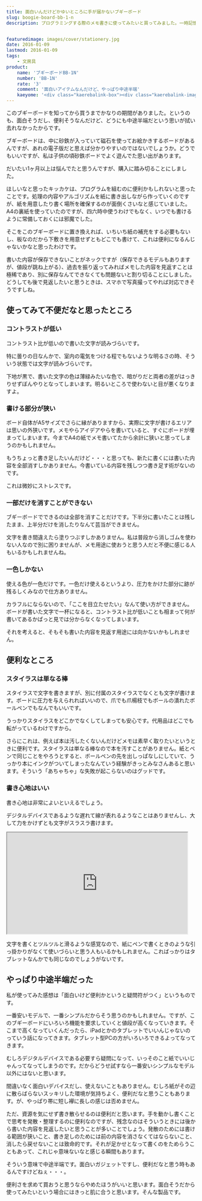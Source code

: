 ```yaml
---
title: 面白いんだけどかゆいところに手が届かないブギーボード
slug: boogie-board-bb-1-n
description: プログラミングする際のメモ書きに使ってみたいと買ってみました。一時記憶のための退避場所として使うと便利だと思います。しかし便利そうだからと買うと、不便なところも多くて悩まされる気がします。面白いガジェットであることは間違いないんですけどね。


featuredimage: images/cover/stationery.jpg
date: 2016-01-09
lastmod: 2016-01-09
tags: 
    - 文房具
product:
    name: 'ブギーボードBB-1N'
    number: 'BB-1N'
    rate: '3'
    comment: '面白いアイテムなんだけど、やっぱり中途半端'
    kaeyome: '<div class="kaerebalink-box"><div class="kaerebalink-image"><a href="http://www.amazon.co.jp/exec/obidos/ASIN/B00E3P09QI/illusionspace-22/ref=nosim/" target="_blank" rel="nofollow" ><img src="http://ecx.images-amazon.com/images/I/413Y6TS31aL._SL160_.jpg" style="border: none;" /></a></div><div class="kaerebalink-info"><div class="kaerebalink-name"><a href="http://www.amazon.co.jp/exec/obidos/ASIN/B00E3P09QI/illusionspace-22/ref=nosim/" target="_blank" rel="nofollow" >キングジム 電子メモパッド ブギーボード BB-1N</a><div class="kaerebalink-powered-date">posted with <a href="http://kaereba.com" rel="nofollow" target="_blank">カエレバ</a></div></div><div class="kaerebalink-detail"> キングジム 2013-08-06    </div><div class="kaerebalink-link1"><div class="shoplinkamazon"><a href="http://www.amazon.co.jp/gp/search?keywords=BB-1N&__mk_ja_JP=%83J%83%5E%83J%83i&tag=illusionspace-22" target="_blank" rel="nofollow" >Amazon</a></div><div class="shoplinkrakuten"><a href="http://hb.afl.rakuten.co.jp/hgc/0e95387f.f2aef20d.0e953880.25e412bd/?pc=http%3A%2F%2Fsearch.rakuten.co.jp%2Fsearch%2Fmall%2FBB-1N%2F-%2Ff.1-p.1-s.1-sf.0-st.A-v.2%3Fx%3D0%26scid%3Daf_ich_link_urltxt%26m%3Dhttp%3A%2F%2Fm.rakuten.co.jp%2F" target="_blank" rel="nofollow" >楽天市場</a></div><div class="shoplinkyahoo"><a href="http://ck.jp.ap.valuecommerce.com/servlet/referral?sid=3085416&pid=882193779&vc_url=http%3A%2F%2Fsearch.shopping.yahoo.co.jp%2Fsearch%3Fp%3DBB-1N" target="_blank" rel="nofollow" >Yahooショッピング<img src="http://ad.jp.ap.valuecommerce.com/servlet/gifbanner?sid=3085416&pid=882193779" height="1" width="1" border="0"></a></div></div></div><div class="booklink-footer" style="clear: left"></div></div>'
---
```


このブギーボードを知ってから買うまでかなりの期間がありました。というのも、面白そうだし、便利そうなんだけど、どうにも中途半端だという思いが拭い去れなかったからです。

ブギーボードは、中に砂鉄が入っていて磁石を使ってお絵かきするボードがあるんですが、あれの電子版だと思えば分かりやすいのではないでしょうか。どうでもいいですが、私は子供の頃砂鉄ボードでよく遊んでた思い出があります。

だいたい1ヶ月以上は悩んでたと思うんですが、購入に踏み切ることにしました。

ほしいなと思ったキッカケは、プログラムを組むのに便利かもしれないと思ったことです。処理の内容やアルゴリズムを紙に書き出しながら作っていくのですが、紙を用意したり書く場所を確保するのが面倒くさいなと感じていました。A4の裏紙を使っていたのですが、四六時中使うわけでもなく、いつでも書けるように常備しておくには邪魔でした。

そこをこのブギーボードに置き換えれば、いちいち紙の補充をする必要もないし、板なのだから下敷きを用意せずともどこでも書けて、これは便利になるんじゃないかなと思ったわけです。

書いた内容が保存できないことがネックですが（保存できるモデルもありますが、値段が跳ね上がる）、過去を振り返ってみればメモした内容を見返すことは極稀であり、別に保存なんてできなくても問題ないと割り切ることにしました。どうしても後で見返したいと思うときは、スマホで写真撮ってやれば対応できそうですしね。


## 使ってみて不便だなと思ったところ



### コントラストが低い


コントラスト比が低いので書いた文字が読みづらいです。

特に曇りの日なんかで、室内の電気をつける程でもないような明るさの時、そういう状態では文字が読みづらいです。

下地が黒で、書いた文字の色は薄緑みたいな色で、暗がりだと両者の差がはっきりせずぼんやりとなってしまいます。明るいところで使わないと目が悪くなりますよ。


### 書ける部分が狭い


ボード自体がA5サイズでさらに縁がありますから、実際に文字が書けるエリアは思いの外狭いです。メモやらアイデアやらを書いていると、すぐにボードが埋まってしまいます。今までA4の紙でメモ書いてたから余計に狭いと思ってしまうのかもしれません。

もうちょっと書き足したいんだけど・・・と思っても、新たに書くには書いた内容を全部消すしかありません。今書いている内容を残しつつ書き足す術がないのです。

これは微妙にストレスです。


### 一部だけを消すことができない


ブギーボードでできるのは全部を消すことだけです。下半分に書いたことは残したまま、上半分だけを消したりなんて芸当ができません。

文字を書き間違えたら塗りつぶすしかありません。私は普段から消しゴムを使わない人なので別に困りませんが、メモ用途に使おうと思う人だと不便に感じる人もいるかもしれませんね。


### 一色しかない


使える色が一色だけです。一色だけ使えるというより、圧力をかけた部分に跡が残るしくみなので仕方ありません。

カラフルにならないので、「ここを目立たせたい」なんて使い方ができません。ボードが書いた文字で一杯になると、コントラスト比が低いことも相まって何が書いてあるかぱっと見では分からなくなってしまいます。

それを考えると、そもそも書いた内容を見返す用途には向かないかもしれません。


## 便利なところ



### スタイラスは単なる棒


スタイラスで文字を書きますが、別に付属のスタイラスでなくとも文字が書けます。ボードに圧力を与えられればいいので、爪でも爪楊枝でもボールの潰れたボールペンでもなんでもいいです。

うっかりスタイラスをどこかでなくしてしまっても安心です。代用品はどこでも転がっているわけですから。

さらにこれは、例えば本は汚したくないんだけどメモは素早く取りたいというときに便利です。スタイラスは単なる棒なので本を汚すことがありません。紙とペンで同じことをやろうとすると、ボールペンの先を出しっぱなしにしていて、うっかり本にインクがついてしまったなんていう経験がきっとみなさんあると思います。そういう「あちゃちゃ」な失敗が起こらないのはグッドです。


### 書き心地はいい


書き心地は非常によいといえるでしょう。

デジタルデバイスであるような遅れて線が表れるようなことはありませんし、大して力をかけずとも文字がスラスラ書けます。

<iframe width="480" height="270" src="https://www.youtube.com/embed/fXvpFPU4huc" allowfullscreen></iframe>

文字を書くとツルツルと滑るような感覚なので、紙にペンで書くときのような引っ掛かりがなくて使いづらいと思う人もいるかもしれません。こればっかりはタブレットなんかでも同じなのでしょうがないです。


## やっぱり中途半端だった


私が使ってみた感想は「面白いけど便利かというと疑問符がつく」というものです。

一番安いモデルで、一番シンプルだからそう思うのかもしれません。ですが、このブギーボードにいろいろ機能を要求していくと値段が高くなっていきます。そこまで高くなっていくんだったら、iPadとかのタブレットでいいんじゃないのっていう話になってきます。タブレット型PCの方がいろいろできるよってなってきます。

むしろデジタルデバイスである必要すら疑問になって、いっそのこと紙でいいじゃんってなってしまうのです。だからどうせ試すなら一番安いシンプルなモデル以外にはないと思います。

間違いなく面白いデバイスだし、使えないこともありません。むしろ紙がその辺に散らばらないスッキリした環境が気持ちよく、便利だなと思うこともあります。が、やっぱり帯に短し襷に長しの感じは否めません。

ただ、資源を気にせず書き散らせるのは便利だと思います。手を動かし書くことで思考を発散・整理するのに便利なのですが、残念なのはそういうときには後から書いた内容を見返したいと思うことが多いことでしょう。発散のためには書ける範囲が狭いこと、書き足しのためには前の内容を消さなくてはならないこと、消したら戻せないことは致命的です。それが足かせとなって書くのをためらうこともあって、これじゃ意味ないなと感じる瞬間もあります。

そういう意味で中途半端です。面白いガジェットですし、便利だなと思う時もあるんですけどねぇ・・・。

便利さを求めて買おうと思うならやめたほうがいいと思います。面白そうだから使ってみたいという場合にはきっと肌に合うと思います。そんな製品です。


  